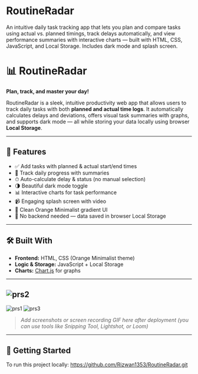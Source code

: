 # RoutineRadar
An intuitive daily task tracking app that lets you plan and compare tasks using actual vs. planned timings, track delays automatically, and view performance summaries with interactive charts — built with HTML, CSS, JavaScript, and Local Storage. Includes dark mode and splash screen.
# 📊 RoutineRadar

**Plan, track, and master your day!**

RoutineRadar is a sleek, intuitive productivity web app that allows users to track daily tasks with both **planned and actual time logs**. It automatically calculates delays and deviations, offers visual task summaries with graphs, and supports dark mode — all while storing your data locally using browser **Local Storage**.

---

## 🚀 Features

- ✅ Add tasks with planned & actual start/end times
- 📅 Track daily progress with summaries
- ⏱ Auto-calculate delay & status (no manual selection)
- 🌗 Beautiful dark mode toggle
- 📊 Interactive charts for task performance
- 📹 Engaging splash screen with video
- 🎨 Clean Orange Minimalist gradient UI
- 💾 No backend needed — data saved in browser Local Storage

---

## 🛠 Built With

- **Frontend:** HTML, CSS (Orange Minimalist theme)
- **Logic & Storage:** JavaScript + Local Storage
- **Charts:** [Chart.js](https://www.chartjs.org/) for graphs

---

## ![prs2](https://github.com/user-attachments/assets/768718ca-a4ea-4eb1-a917-e956e4846abe)
![prs1](https://github.com/user-attachments/assets/f33af357-7b92-4476-96e1-8c0a3707daee)
![prs3](https://github.com/user-attachments/assets/45b5e9d0-396b-4555-be22-f377bb00874c)


> _Add screenshots or screen recording GIF here after deployment (you can use tools like Snipping Tool, Lightshot, or Loom)_

---

## 📂 Getting Started

To run this project locally:
https://github.com/Rizwan1353/RoutineRadar.git
